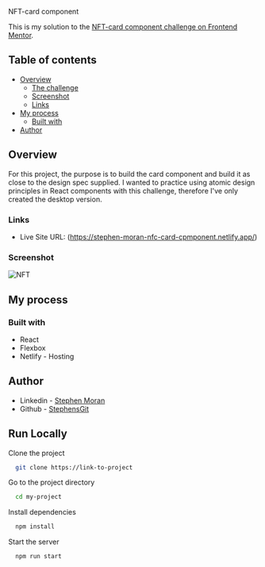 NFT-card component

This is my solution to the [NFT-card component challenge on Frontend Mentor](https://www.frontendmentor.io/challenges/nft-preview-card-component-SbdUL_w0U).

## Table of contents

- [Overview](#overview)
  - [The challenge](#the-challenge)
  - [Screenshot](#screenshot)
  - [Links](#links)
- [My process](#my-process)
  - [Built with](#built-with)
- [Author](#author)


## Overview
For this project, the purpose is to build the card component and build it as close to the design spec supplied. I wanted to practice using atomic design principles in React components with this challenge, therefore I've only created the desktop version.


### Links

- Live Site URL: (https://stephen-moran-nfc-card-cpmponent.netlify.app/)


### Screenshot

![NFT](https://user-images.githubusercontent.com/45046901/147941387-587dd8f8-c97b-4138-ad7e-839b3e33c00c.png)


## My process


### Built with

- React
- Flexbox
- Netlify - Hosting


## Author

- Linkedin - [Stephen Moran](https://www.linkedin.com/in/stephen-moran-/)
- Github - [StephensGit](https://github.com/StephensGit)




## Run Locally

Clone the project

```bash
  git clone https://link-to-project
```

Go to the project directory

```bash
  cd my-project
```

Install dependencies

```bash
  npm install
```

Start the server

```bash
  npm run start
```

